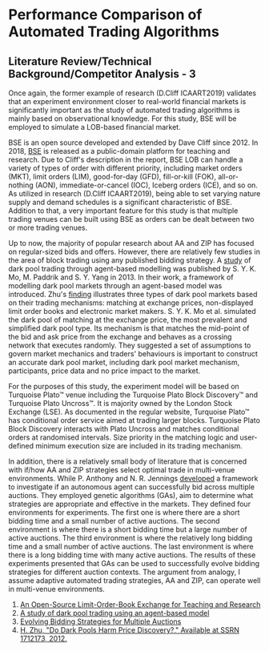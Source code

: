 # Performance Comparison of Automated Trading Algorithms

## Literature Review/Technical Background/Competitor Analysis - 3

Once again, the former example of research (D.Cliff ICAART2019) validates that an experiment environment closer to real-world financial markets is significantly important as the study of automated trading algorithms is mainly based on observational knowledge. For this study, BSE will be employed to simulate a LOB-based financial market.

BSE is an open source developed and extended by Dave Cliff since 2012. In 2018, [BSE](1) is released as a public-domain platform for teaching and research. Due to Cliff's description in the report, BSE LOB can handle a variety of types of order with different priority, including market orders (MKT), limit orders (LIM), good-for-day (GFD), fill-or-kill (FOK), all-or-nothing (AON), immediate-or-cancel (IOC), Iceberg orders (ICE), and so on. As utilized in research (D.Cliff ICAART2019), being able to set varying nature supply and demand schedules is a significant characteristic of BSE. Addition to that, a very important feature for this study is that multiple trading venues can be built using BSE as orders can be dealt between two or more trading venues.

Up to now, the majority of popular research about AA and ZIP has focused on regular-sized bids and offers. However, there are relatively few studies in the area of block trading using any published bidding strategy. A [study](2) of dark pool trading through agent-based modelling was published by S. Y. K. Mo, M. Paddrik and S. Y. Yang in 2013. In their work, a framework of modelling dark pool markets through an agent-based model was introduced. Zhu's [finding](4) illustrates three types of dark pool markets based on their trading mechanisms: matching at exchange prices, non-displayed limit order books and electronic market makers. S. Y. K. Mo et al. simulated the dark pool of matching at the exchange price, the most prevalent and simplified dark pool type. Its mechanism is that matches the mid-point of the bid and ask price from the exchange and behaves as a crossing network that executes randomly. They suggested a set of assumptions to govern market mechanics and traders' behaviours is important to construct an accurate dark pool market, including dark pool market mechanism, participants, price data and no price impact to the market.

For the purposes of this study, the experiment model will be based on Turquoise Plato™ venue including the Turquoise Plato Block Discovery™ and Turquoise Plato Uncross™. It is majority owned by the London Stock Exchange (LSE). As documented in the regular website, Turquoise Plato™ has conditional order service aimed at trading larger blocks. Turquoise Plato Block Discovery interacts with Plato Uncross and matches conditional orders at randomised intervals. Size priority in the matching logic and user-defined minimum execution size are included in its trading mechanism.

In addition, there is a relatively small body of literature that is concerned with if/how AA and ZIP strategies select optimal trade in multi-venue environments. While P. Anthony and N. R. Jennings [developed](3) a framework to investigate if an autonomous agent can successfully bid across multiple auctions. They employed genetic algorithms (GAs), aim to determine what strategies are appropriate and effective in the markets. They defined four environments for experiments. The first one is where there are a short bidding time and a small number of active auctions. The second environment is where there is a short bidding time but a large number of active auctions. The third environment is where the relatively long bidding time and a small number of active auctions. The last environment is where there is a long bidding time with many active auctions. The results of these experiments presented that GAs can be used to successfully evolve bidding strategies for different auction contexts. The argument from analogy, I assume adaptive automated trading strategies, AA and ZIP, can operate well in multi-venue environments.

1. [An Open-Source Limit-Order-Book Exchange for Teaching and Research](https://ieeexplore-ieee-org.bris.idm.oclc.org/abstract/document/8628760)
2. [A study of dark pool trading using an agent-based model](https://ieeexplore-ieee-org.bris.idm.oclc.org/document/6611692/references#references)
3. [Evolving Bidding Strategies for Multiple Auctions](http://www.frontiersinai.com/ecai/ecai2002/pdf/p0178.pdf)
4. [H. Zhu, "Do Dark Pools Harm Price Discovery?," Available at SSRN 1712173, 2012.]()